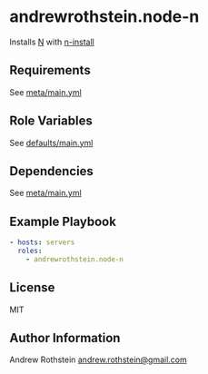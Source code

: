andrewrothstein.node-n
=========

Installs [N](https://github.com/tj/n) with [n-install](https://github.com/mklement0/n-install)

Requirements
------------

See [meta/main.yml](meta/main.yml)

Role Variables
--------------

See [defaults/main.yml](defaults/main.yml)

Dependencies
------------

See [meta/main.yml](meta/main.yml)

Example Playbook
----------------

```yml
- hosts: servers
  roles:
    - andrewrothstein.node-n
```

License
-------

MIT

Author Information
------------------

Andrew Rothstein <andrew.rothstein@gmail.com>
